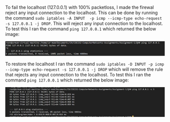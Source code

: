 To fail the localhost (127.0.0.1) with 100% packetloss, I made the firewal reject any input connection to the localhost. This can be done by running the command `sudo iptables -A INPUT 
-p icmp --icmp-type echo-request -s 127.0.0.1 -j DROP`. This will reject any input connection to the localhost. To test this I ran the command `ping 127.0.0.1` which returned the below image:

![plot](./pingfail.png)

To restore the localhost I ran the command `sudo iptables -D INPUT -p icmp --icmp-type echo-request -s 127.0.0.1 -j DROP` which will remove the rule that rejects any input connection to the localhost. To test this I ran the command `ping 127.0.0.1` which returned the below image:

![plot](./pingpass.png)